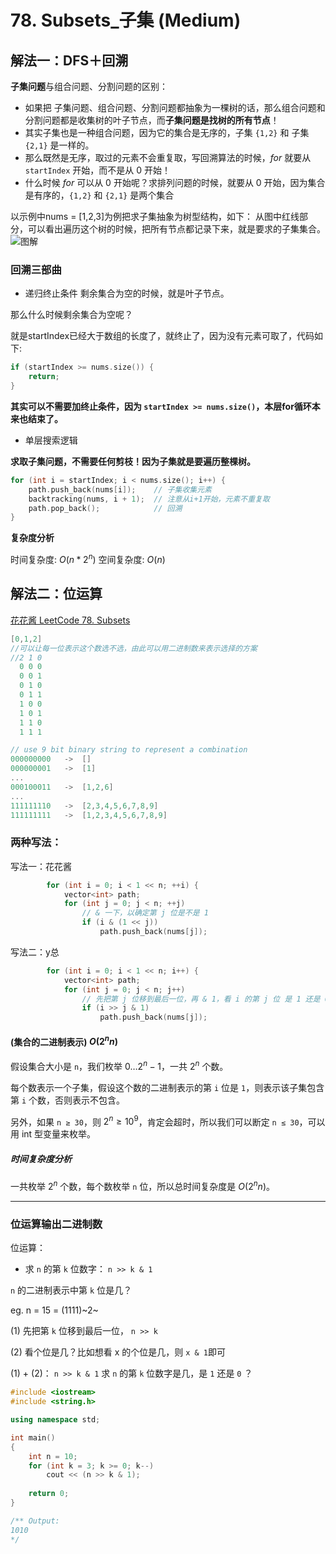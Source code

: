 # 78. Subsets_子集 (Medium)

## 解法一：DFS＋回溯

**子集问题**与组合问题、分割问题的区别：

- 如果把 子集问题、组合问题、分割问题都抽象为一棵树的话，那么组合问题和分割问题都是收集树的叶子节点，而**子集问题是找树的所有节点**！
- 其实子集也是一种组合问题，因为它的集合是无序的，子集 `{1,2}` 和 子集 `{2,1}` 是一样的。
- 那么既然是无序，取过的元素不会重复取，写回溯算法的时候，$for$ 就要从 `startIndex` 开始，而不是从 $0$ 开始！
- 什么时候 $for$ 可以从 $0$ 开始呢？求排列问题的时候，就要从  $0$ 开始，因为集合是有序的，`{1,2}` 和 `{2,1}` 是两个集合

以示例中nums = [1,2,3]为例把求子集抽象为树型结构，如下：
从图中红线部分，可以看出遍历这个树的时候，把所有节点都记录下来，就是要求的子集集合。
![图解](https://code-thinking.cdn.bcebos.com/pics/78.%E5%AD%90%E9%9B%86.png)


### 回溯三部曲

- 递归终止条件
剩余集合为空的时候，就是叶子节点。

那么什么时候剩余集合为空呢？

就是startIndex已经大于数组的长度了，就终止了，因为没有元素可取了，代码如下:

```cpp
if (startIndex >= nums.size()) {
    return;
}
```
**其实可以不需要加终止条件，因为 `startIndex >= nums.size()`，本层for循环本来也结束了。**

- 单层搜索逻辑

**求取子集问题，不需要任何剪枝！因为子集就是要遍历整棵树。**

```cpp
for (int i = startIndex; i < nums.size(); i++) {
    path.push_back(nums[i]);    // 子集收集元素
    backtracking(nums, i + 1);  // 注意从i+1开始，元素不重复取
    path.pop_back();            // 回溯
}
```

**复杂度分析**

时间复杂度: $O(n * 2^n)$
空间复杂度: $O(n)$

## 解法二：位运算

[花花酱 LeetCode 78. Subsets](https://youtu.be/CUzm-buvH_8?t=900)




```c++
[0,1,2]
//可以让每一位表示这个数选不选，由此可以用二进制数来表示选择的方案
//2 1 0
  0 0 0
  0 0 1
  0 1 0
  0 1 1
  1 0 0
  1 0 1
  1 1 0
  1 1 1
```


```c++
// use 9 bit binary string to represent a combination
000000000	->	[]
000000001	->	[1]
...
000100011	->	[1,2,6]
...
111111110	->	[2,3,4,5,6,7,8,9]
111111111	->	[1,2,3,4,5,6,7,8,9]
```



### 两种写法：

写法一：花花酱

```c++
        for (int i = 0; i < 1 << n; ++i) {
            vector<int> path;
            for (int j = 0; j < n; ++j)
                // & 一下，以确定第 j 位是不是 1
                if (i & (1 << j))
                    path.push_back(nums[j]);
```



写法二：y总

```c++
        for (int i = 0; i < 1 << n; i++) {
            vector<int> path;
            for (int j = 0; j < n; j++)
                // 先把第 j 位移到最后一位，再 & 1，看 i 的第 j 位 是 1 还是 0?
                if (i >> j & 1)
                    path.push_back(nums[j]);
```



#### (集合的二进制表示) $O(2^n n)$

假设集合大小是  `n`，我们枚举 $0…2^n−1$，一共 $2^n$ 个数。

每个数表示一个子集，假设这个数的二进制表示的第 `i` 位是 `1`，则表示该子集包含第 `i` 个数，否则表示不包含。

另外，如果 `n ≥ 30`，则 $2^n ≥ 10^9$，肯定会超时，所以我们可以断定 `n ≤ 30`，可以用 int 型变量来枚举。

##### 时间复杂度分析

一共枚举 $2^n$ 个数，每个数枚举 `n` 位，所以总时间复杂度是 $O(2^n n)$。



------



### 位运算输出二进制数

位运算：

- 求 `n` 的第 `k` 位数字： `n >> k & 1`



`n` 的二进制表示中第 `k` 位是几？

eg. n = 15 = (1111)~2~

(1) 先把第 `k` 位移到最后一位， `n >> k`

(2) 看个位是几？比如想看 x 的个位是几，则 `x & 1`即可

(1) + (2)： `n >> k & 1` 求 `n` 的第 `k` 位数字是几，是 `1` 还是 `0` ？



```c++
#include <iostream>
#include <string.h>

using namespace std;

int main()
{
    int n = 10;
    for (int k = 3; k >= 0; k--)
        cout << (n >> k & 1);
    
    return 0;
}

/** Output: 
1010
*/
```

